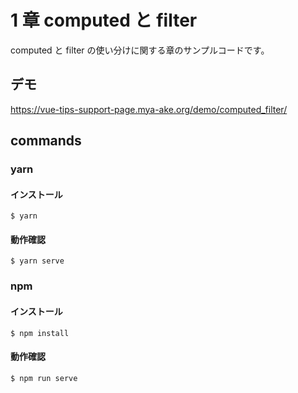 # 1 章 computed と filter

computed と filter の使い分けに関する章のサンプルコードです。

## デモ

https://vue-tips-support-page.mya-ake.org/demo/computed_filter/

## commands

### yarn

#### インストール

```
$ yarn
```

#### 動作確認

```
$ yarn serve
```

### npm

#### インストール

```
$ npm install
```

#### 動作確認

```
$ npm run serve
```
